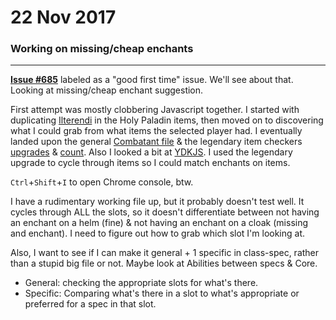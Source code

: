 # 22 Nov 2017
### Working on missing/cheap enchants
---
**[Issue #685](https://github.com/WoWAnalyzer/WoWAnalyzer/issues/685)** labeled as a "good first time" issue. We'll see about that. Looking at missing/cheap enchant suggestion.

First attempt was mostly clobbering Javascript together. I started with duplicating [Ilterendi](https://github.com/WoWAnalyzer/WoWAnalyzer/blob/master/src/Parser/Paladin/Holy/Modules/Items/Ilterendi.js) in the Holy Paladin items, then moved on to discovering what I could grab from what items the selected player had. I eventually landed upon the general [Combatant file](https://github.com/WoWAnalyzer/WoWAnalyzer/blob/master/src/Parser/Core/Combatant.js) & the legendary item checkers [upgrades](https://github.com/WoWAnalyzer/WoWAnalyzer/blob/master/src/Parser/Core/Modules/Items/LegendaryUpgradeChecker.js) & [count](https://github.com/WoWAnalyzer/WoWAnalyzer/blob/master/src/Parser/Core/Modules/Items/LegendaryCountChecker.js). Also I looked a bit at [YDKJS](https://github.com/getify/You-Dont-Know-JS/blob/master/up%20%26%20going/ch2.md). I used the legendary upgrade to cycle through items so I could match enchants on items. 

`Ctrl`+`Shift`+`I` to open Chrome console, btw.

I have a rudimentary working file up, but it probably doesn't test well. It cycles through ALL the slots, so it doesn't differentiate between not having an enchant on a helm (fine) & not having an enchant on a cloak (missing and enchant). I need to figure out how to grab which slot I'm looking at. 

Also, I want to see if I can make it general + 1 specific in class-spec, rather than a stupid big file or not. Maybe look at Abilities between specs & Core. 
* General: checking the appropriate slots for what's there. 
* Specific: Comparing what's there in a slot to what's appropriate or preferred for a spec in that slot.